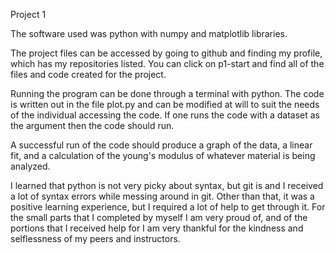 Project 1

The software used was python with numpy and matplotlib libraries.

The project files can be accessed by going to github and finding my profile, which has my repositories listed. You can click on p1-start and find all of the files and code created for the project.

Running the program can be done through a terminal with python. The code is written out in the file plot.py and can be modified at will to suit the needs of the individual accessing the code. If one runs the code with a dataset as the argument then the code should run.

A successful run of the code should produce a graph of the data, a linear fit, and a calculation of the young's modulus of whatever material is being analyzed.

I learned that python is not very picky about syntax, but git is and I received a lot of syntax errors while messing around in git. Other than that, it was a positive learning experience, but I required a lot of help to get through it. For the small parts that I completed by myself I am very proud of, and of the portions that I received help for I am very thankful for the kindness and selflessness of my peers and instructors.
